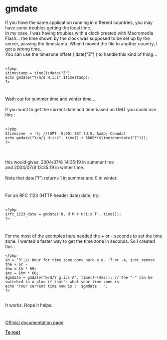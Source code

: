 # gmdate



If you have the same application running in different countries, you may have some troubles getting the local time..<br>In my case, I was having troubles with a clock created with Macromedia Flash... the time shown by the clock was supposed to be set up by the server, passing the timestamp. When I moved the file to another country, I got a wrong time...<br>You can use the timezone offset ( date("Z") ) to handle this kind of thing...<br><br>

```
<?php
$timestamp = time()+date("Z");
echo gmdate("Y/m/d H:i:s",$timestamp);
?>
```
  

#

Wath out for summer time and winter time...<br><br>If you want to get the current date and time based on GMT you could use this :<br><br>

```
<?php
$timezone  = -5; //(GMT -5:00) EST (U.S. &amp; Canada)
echo gmdate("Y/m/j H:i:s", time() + 3600*($timezone+date("I"))); 
?>
```
<br><br>this would gives: 2004/07/8 14:35:19 in summer time<br>and 2004/07/8 13:35:19 in winter time.<br><br>Note that date("I") returns 1 in summer and 0 in winter.  

#

For an RFC 1123 (HTTP header date) date, try:<br><br>

```
<?php
$rfc_1123_date = gmdate('D, d M Y H:i:s T', time());
?>
```
  

#

For me most of the examples here needed the + or - seconds to set the time zone. I wanted a faster way to get the time zone in seconds. So I created this : <br>

```
<?php 
$h = "3";// Hour for time zone goes here e.g. +7 or -4, just remove the + or -
$hm = $h * 60; 
$ms = $hm * 60;
$gmdate = gmdate("m/d/Y g:i:s A", time()-($ms)); // the "-" can be switched to a plus if that's what your time zone is.
echo "Your current time now is :  $gmdate . ";
?>
```
 <br>It works. Hope it helps.  

#

[Official documentation page](https://www.php.net/manual/en/function.gmdate.php)

**[To root](/README.md)**